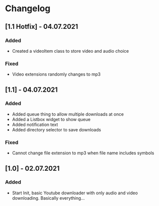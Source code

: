 # Changelog

## [1.1 Hotfix] - 04.07.2021

### Added
- Created a videoItem class to store video and audio choice

### Fixed
- Video extensions randomly changes to mp3

## [1.1] - 04.07.2021
### Added
- Added queue thing to allow multiple downloads at once
- Added a Listbox widget to show queue
- Added notification text
- Added directory selector to save downloads

### Fixed
- Cannot change file extension to mp3 when file name includes symbols

## [1.0] - 02.07.2021
### Added
- Start Init, basic Youtube downloader with only audio and video downloading. Basically everything...